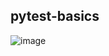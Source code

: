 ## pytest-basics
![image](https://github.com/matefs/pytest-basics/assets/30128774/d9bc69b2-22dc-4f13-89a5-300e7f44a68a)
